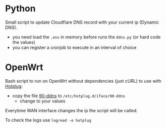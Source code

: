 # Python

Small script to update Cloudflare DNS record with your current ip (Dynamic DNS).

- you need load the `.env` in memory before runs the `ddns.py` (or hard code the values)
- you can register a cronjob to execute in an interval of choice

# OpenWrt

Bash script to run on OpenWrt without dependencies (just cURL) to use with [Hotplug](https://openwrt.org/docs/guide-user/base-system/hotplug):

- copy the file [90-ddns](./90-ddns) to `/etc/hotplug.d/iface/90-ddns`
  - change to your values

Everytime WAN interface changes the ip the script will be called.

To check the logs use `logread -e hotplug`

